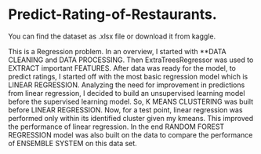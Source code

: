 # Predict-Rating-of-Restaurants.

You can find the dataset as .xlsx file or download it from kaggle. 

This is a Regression problem. In an overview, I started with **DATA CLEANING and DATA PROCESSING. Then ExtraTreesRegressor was used to EXTRACT important FEATURES. After data was ready for the model, to predict ratings, I started off with the most basic regression model which is LINEAR REGRESSION. Analyzing the need for improvement in predictions from linear regression, I decided to build an unsupervised learning model before the supervised learning model. So, K MEANS CLUSTERING was built before LINEAR REGRESSION. Now, for a test point, linear regression was performed only within its identified cluster given my kmeans. This improved the performance of linear regression. In the end RANDOM FOREST REGRESSION model was also built on the data to compare the performance of ENSEMBLE SYSTEM on this data set.
